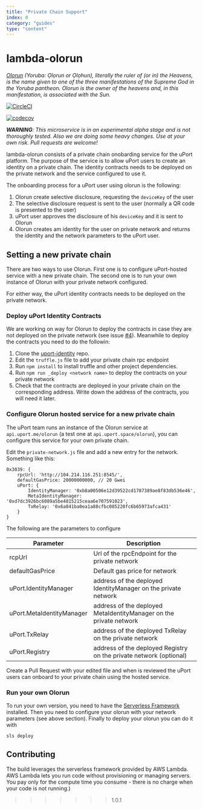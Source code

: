 ```yaml
---
title: "Private Chain Support"
index: 0
category: "guides"
type: "content"
---
```


# lambda-olorun

_[Olorun](https://en.wikipedia.org/wiki/Olorun) (Yoruba: Ọlọrun or Ọlọhun), literally the ruler of (or in) the Heavens, is the name given to one of the three manifestations of the Supreme God in the Yoruba pantheon. Olorun is the owner of the heavens and, in this manifestation, is associated with the Sun._

[![CircleCI](https://circleci.com/gh/uport-project/lambda-olorun.svg?style=svg)](https://circleci.com/gh/uport-project/lambda-olorun)

[![codecov](https://codecov.io/gh/uport-project/lambda-olorun/branch/master/graph/badge.svg)](https://codecov.io/gh/uport-project/lambda-olorun)

_**WARNING**: This microservice is in an experimental alpha stage and is not thoroughly tested. Also we are doing some heavy changes. Use at your own risk. Pull requests are welcome!_


lambda-olorun consists of a private chain onobarding service for the uPort platform. The purpose of the service is to allow uPort users to create an identity on a private chain. The identity contracts needs to be deployed on the private network and the service configured to use it. 

The onboarding process for a uPort user using olorun is the following:
1. Olorun create selective disclosure, requesting the `deviceKey` of the user
2. The selective disclosure request is sent to the user (normally a QR code is presented to the user)
3. uPort user approves the disclosure of his `deviceKey` and it is sent to Olorun
4. Olorun creates am identity for the user on private network and returns the identity and the network parameters to the uPort user.

## Setting a new private chain

There are two ways to use Olorun. First one is to configure uPort-hosted service with a new private chain. The second one is to run your own instance of Olorun with your private network configured.

For either way, the uPort identity contracts needs to be deployed on the private network.

### Deploy uPort Identity Contracts

We are working on way for Olorun to deploy the contracts in case they are not deployed on the private network (see issue [#4](https://github.com/uport-project/lambda-olorun/issues/4)). Meanwhile to deploy the contracts you need to do the followin:

1. Clone the [uport-identity](https://github.com/uport-project/uport-identity) repo.
2. Edit the `truffle.js` file to add your private chain rpc endpoint
3. Run `npm install` to install truffle and other project dependencies.
4. Run `npm run _deploy <network name>` to deploy the contracts on your private network
5. Check that the contracts are deployed in your private chain on the corresponding address. Write down the address of the contracts, you will need it later.

### Configure Olorun hosted service for a new private chain

The uPort team runs an instance of the Olorun service at `api.uport.me/olorun` (a test one at `api.uport.space/olorun`), you can configure this service for your own private chain. 

Edit the `private-network.js` file and add a new entry for the network. Something like this:

```
0x3039: {
    rpcUrl: 'http://104.214.116.251:8545/',
    defaultGasPrice: 20000000000, // 20 Gwei
    uPort: {
        IdentityManager: '0xb8a00506e12d39522cd1787389ae8f83db536e46',
        MetaIdentityManager: '0xd7dc3926bc6089a5be4815215ceaa6e707591023',
        TxRelay: '0x6a841ba0ea1a88cfbc085220fc6b65973afca431'
    }
}

```

The following are the parameters to configure

| Parameter                   | Description                                                         | 
| --------------------------- | ------------------------------------------------------------------- | 
| rcpUrl                      | Url of the rpcEndpoint for the private network                      | 
| defaultGasPrice             | Default gas price for network                                       |
| uPort.IdentityManager       | address of the deployed IdentityManager on the private network      |
| uPort.MetaIdentityManager   | address of the deployed MetaIdentityManager on the private network  |
| uPort.TxRelay               | address of the deployed TxRelay on the private network              |
| uPort.Registry              | address of the deployed Registry on the private network (optional)  |


Create a Pull Request with your edited file and when is reviewed the uPort users can onboard to your private chain using the hosted service.

### Run your own Olorun
To run your own version, you need to have the [Serverless Framework](https://serverless.com/) installed.
Then you need to configure your olorun with your network parameters (see above section). Finally to deploy your olorun you can do it with

```
sls deploy
```

## Contributing

The build leverages the serverless framework provided by AWS Lambda. AWS Lambda lets you run code without provisioning or managing servers. You pay only for the compute time you consume - there is no charge when your code is not running.)
>>>>>>> 1.0.1



